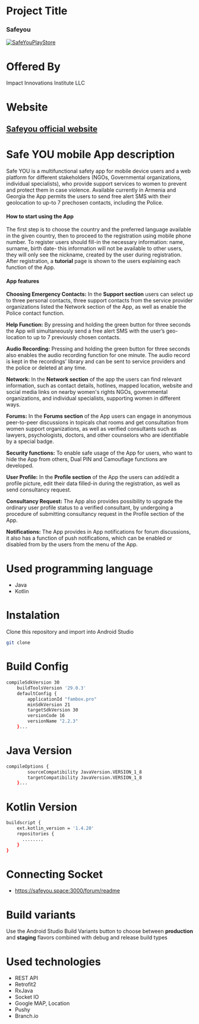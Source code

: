 # Project Title
### Safeyou
[![SafeYouPlayStore](https://play-lh.googleusercontent.com/AnIs0TtPU4CpZ9u7wn7WrGTFUcdtOekBZ2DZes5cB0Ie5fcTx-mq25x99vfIasgZZKg=s360-rw)](https://play.google.com/store/apps/details?id=fambox.pro)

# Offered By
Impact Innovations Institute LLC
# Website
## [Safeyou official website](https://safeyou.space/)
# Safe YOU mobile App description
Safe YOU is a multifunctional safety app for mobile device users and a web platform for different stakeholders (NGOs, Governmental organizations, individual specialists), who provide support services to women to prevent and protect them in case violence. Available currently in Armenia and Georgia the App permits the users to send free alert SMS with their geolocation to up-to 7 prechosen contacts, including the Police.

#### How to start using the App

The first step is to choose the country and the preferred language available in the given country, then to proceed to the registration using mobile phone number.
To register users should fill-in the necessary information: name, surname, birth date- this information will not be available to other users, they will only see the nickname, created by the user during registration.
After registration, a **tutorial** page is shown to the users explaining each function of the App.

#### App features
**Choosing Emergency Contacts:** In the **Support section** users can select up to three personal contacts, three support contacts from the service provider organizations listed the Network section of the App, as well as enable the Police contact function.

**Help Function:** By pressing and holding the green button for three seconds the App will simultaneously send a free alert SMS with the user’s geo-location to up to 7 previously chosen contacts.

**Audio Recording:** Pressing and holding the green button for three seconds also enables the audio recording function for one minute. The audio record is kept in the recordings’ library and can be sent to service providers and the police or deleted at any time.

**Network:** In the **Network section** of the app the users can find relevant information, such as contact details, hotlines, mapped location, website and social media links on nearby women's rights NGOs, governmental organizations, and individual specialists, supporting women in different ways. 

**Forums:** In the **Forums section** of the App users can engage in anonymous peer-to-peer discussions in topicals chat rooms and get consultation from women support organizations, as well as verified consultants such as lawyers, psychologists, doctors, and other counselors who are identifiable by a special badge. 

**Security functions:** To enable safe usage of the App for users, who want to hide the App from others, Dual PIN and Camouflage functions are developed.

**User Profile:** In the **Profile section** of the App the users can add/edit a profile picture, edit their data filled-in during the registration, as well as send consultancy request. 

**Consultancy Request:** The App also provides possibility to upgrade the ordinary user profile status to a verified consultant, by undergoing a procedure of submitting consultancy request in the Profile section of the App.

**Notifications:** The App provides in App notifications for forum discussions, it also has a function of push notifications, which can be enabled or disabled from by the users from the menu of the App.


# Used programming language
+ Java
+ Kotlin

# Instalation
Clone this repository and import into Android Studio
```bash
git clone 
```
# Build Config
```bash
compileSdkVersion 30
    buildToolsVersion '29.0.3'
    defaultConfig {
        applicationId "fambox.pro"
        minSdkVersion 21
        targetSdkVersion 30
        versionCode 16
        versionName "2.2.3"
    }...
```
# Java Version
```bash
compileOptions {
        sourceCompatibility JavaVersion.VERSION_1_8
        targetCompatibility JavaVersion.VERSION_1_8
    }...
```
# Kotlin Version
```bash
buildscript {
    ext.kotlin_version = '1.4.20'
    repositories {
      ........
    }
}
```
# Connecting Socket 
+ https://safeyou.space:3000/forum/readme

# Build variants
Use the Android Studio Build Variants button to choose between **production** and **staging** flavors combined with debug and release build types

# Used technologies
+ REST API
+ Retrofit2 
+ RxJava
+ Socket IO
+ Google MAP, Location
+ Pushy
+ Branch.io



